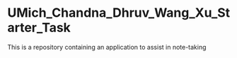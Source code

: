 # UMich_Chandna_Dhruv_Wang_Xu_Starter_Task
This is a repository containing an application to assist in note-taking
